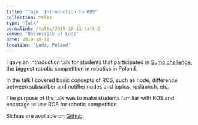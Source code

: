 ```yaml
---
title: "Talk: Introduction to ROS"
collection: talks
type: "Talk"
permalink: /talks/2019-10-11-talk-2
venue: "University of Lodz"
date: 2019-10-11
location: "Lodz, Poland"
---
```


I gave an introduction talk for students that participated in [Sumo challenge](https://skaner.p.lodz.pl/sumochallenge/), the biggest robotic competition in robotics in Poland.

In the talk I covered basic concepts of ROS, such as node, difference between subscriber and notifier nodes and topics, roslaunch, etc.

The purpose of the talk was to make students familiar with ROS and encorage to use ROS for robotic competition.

Slideas are available on [Github](https://github.com/kurbakov/ROS_presentation/blob/master/presentation.pdf).
